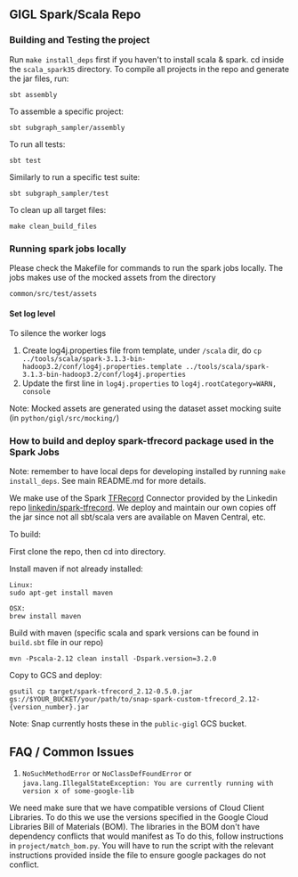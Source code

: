 ## GIGL Spark/Scala Repo

### Building and Testing the project

Run `make install_deps` first if you haven't to install scala & spark. cd inside the `scala_spark35` directory. To
compile all projects in the repo and generate the jar files, run:

```
sbt assembly
```

To assemble a specific project:

```
sbt subgraph_sampler/assembly
```

To run all tests:

```
sbt test
```

Similarly to run a specific test suite:

```
sbt subgraph_sampler/test
```

To clean up all target files:

```
make clean_build_files
```

### Running spark jobs locally

Please check the Makefile for commands to run the spark jobs locally. The jobs makes use of the mocked assets from the
directory

```
common/src/test/assets
```

#### Set log level

To silence the worker logs

1. Create log4j.properties file from template, under `/scala` dir, do
   `cp ../tools/scala/spark-3.1.3-bin-hadoop3.2/conf/log4j.properties.template ../tools/scala/spark-3.1.3-bin-hadoop3.2/conf/log4j.properties`
1. Update the first line in `log4j.properties` to `log4j.rootCategory=WARN, console`

Note: Mocked assets are generated using the dataset asset mocking suite (in `python/gigl/src/mocking/`)

### How to build and deploy spark-tfrecord package used in the Spark Jobs

Note: remember to have local deps for developing installed by running `make install_deps`. See main README.md for more
details.

We make use of the Spark [TFRecord](https://www.tensorflow.org/tutorials/load_data/tfrecord) Connector provided by the
Linkedin repo [linkedin/spark-tfrecord](https://github.com/linkedin/spark-tfrecord). We deploy and maintain our own
copies off the jar since not all sbt/scala vers are available on Maven Central, etc.

To build:

First clone the repo, then cd into directory.

Install maven if not already installed:

```
Linux:
sudo apt-get install maven

OSX:
brew install maven
```

Build with maven (specific scala and spark versions can be found in `build.sbt` file in our repo)

```
mvn -Pscala-2.12 clean install -Dspark.version=3.2.0
```

Copy to GCS and deploy:

```
gsutil cp target/spark-tfrecord_2.12-0.5.0.jar gs://$YOUR_BUCKET/your/path/to/snap-spark-custom-tfrecord_2.12-{version_number}.jar
```

Note: Snap currently hosts these in the `public-gigl` GCS bucket.

## FAQ / Common Issues

1. `NoSuchMethodError` or `NoClassDefFoundError` or
   `java.lang.IllegalStateException: You are currently running with version x of some-google-lib`

We need make sure that we have compatible versions of Cloud Client Libraries. To do this we use the versions specified
in the Google Cloud Libraries Bill of Materials (BOM). The libraries in the BOM don't have dependency conflicts that
would manifest as To do this, follow instructions in `project/match_bom.py`. You will have to run the script with the
relevant instructions provided inside the file to ensure google packages do not conflict.
